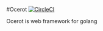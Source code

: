 #Ocerot [![CircleCI](https://circleci.com/gh/kikkikkikkik/ocelot.svg?style=svg)](https://circleci.com/gh/kikkikkikkik/ocelot)

Ocerot is web framework for golang
